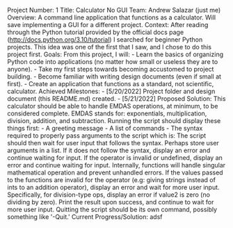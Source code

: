 Project Number: 1
Title: Calculator No GUI
Team: Andrew Salazar (just me)
Overview: 
    A command line application that functions as a calculator. Will
    save implementing a GUI for a different project.
Context:
    After reading through the Python tutorial provided by the official 
    docs page (http://docs.python.org/3.10/tutorial) I searched for
    beginner Python projects. This idea was one of the first that I saw, 
    and I chose to do this project first. 
Goals:
    From this project, I will:
    - Learn the basics of organizing Python code into applications (no 
    matter how small or useless they are to anyone). 
    - Take my first steps towards becoming accustomed to project building. 
    - Become familiar with writing design documents (even if small at first).
    - Create an application that functions as a standard, not scientific, 
    calculator.
Achieved Milestones:
    - [5/20/2022] Project folder and design document (this README.md) created.
    - [5/21/2022]
Proposed Solution:
    This calculator should be able to handle EMDAS operations, at minimum, to
    be considered complete. EMDAS stands for: exponentials, multiplication, 
    division, addition, and subtraction.
    Running the script should display these things first:
        - A greeting message
        - A list of commands
        - The syntax required to properly pass arguments to the script
        which is: <operator> <value1> <value2>
    The script should then wait for user input that follows the syntax. Perhaps 
    store user arguments in a list. If it does not follow the syntax, display 
    an error and continue waiting for input. If the operator is invalid or 
    undefined, display an error and continue waiting for input. 
    Internally, functions will handle singular mathematical operation and 
    prevent unhandled errors. If the values passed to the functions are invalid 
    for the operator (e.g: giving strings instead of ints to an addition 
    operator), display an error and wait for more user input. Specifically, for 
    division-type ops, display an error if value2 is zero (no dividing by zero). 
    Print the result upon success, and continue to wait for more user input. 
    Quitting the script should be its own command, possibly something like '-Quit.'
Current Progress/Solution:
    adsf